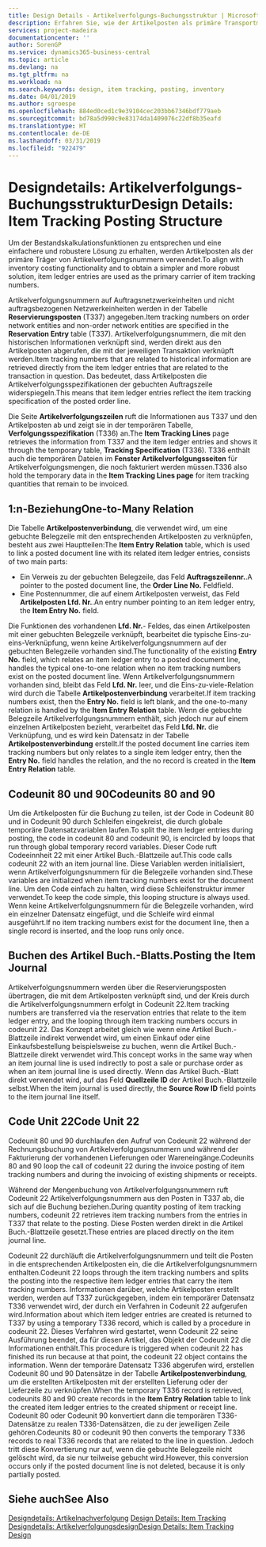 ```yaml
---
title: Design Details - Artikelverfolgungs-Buchungsstruktur | Microsoft Docs
description: Erfahren Sie, wie der Artikelposten als primäre Transportmitteln von Artikelverfolgungsnummern verwendet wird.
services: project-madeira
documentationcenter: ''
author: SorenGP
ms.service: dynamics365-business-central
ms.topic: article
ms.devlang: na
ms.tgt_pltfrm: na
ms.workload: na
ms.search.keywords: design, item tracking, posting, inventory
ms.date: 04/01/2019
ms.author: sgroespe
ms.openlocfilehash: 884ed0ced1c9e39104cec203bb67346bdf779aeb
ms.sourcegitcommit: bd78a5d990c9e83174da1409076c22df8b35eafd
ms.translationtype: HT
ms.contentlocale: de-DE
ms.lasthandoff: 03/31/2019
ms.locfileid: "922479"
---
```

# <a name="design-details-item-tracking-posting-structure"></a><span data-ttu-id="18279-103">Designdetails: Artikelverfolgungs-Buchungsstruktur</span><span class="sxs-lookup"><span data-stu-id="18279-103">Design Details: Item Tracking Posting Structure</span></span>
<span data-ttu-id="18279-104">Um der Bestandskalkulationsfunktionen zu entsprechen und eine einfachere und robustere Lösung zu erhalten, werden Artikelposten als der primäre Träger von Artikelverfolgungsnummern verwendet.</span><span class="sxs-lookup"><span data-stu-id="18279-104">To align with inventory costing functionality and to obtain a simpler and more robust solution, item ledger entries are used as the primary carrier of item tracking numbers.</span></span>  
  
<span data-ttu-id="18279-105">Artikelverfolgungsnummern auf Auftragsnetzwerkeinheiten und nicht auftragsbezogenen Netzwerkeinheiten werden in der Tabelle **Reservierungsposten** (T337) angegeben.</span><span class="sxs-lookup"><span data-stu-id="18279-105">Item tracking numbers on order network entities and non-order network entities are specified in the **Reservation Entry** table (T337).</span></span> <span data-ttu-id="18279-106">Artikelverfolgungsnummern, die mit den historischen Informationen verknüpft sind, werden direkt aus den Artikelposten abgerufen, die mit der jeweiligen Transaktion verknüpft werden.</span><span class="sxs-lookup"><span data-stu-id="18279-106">Item tracking numbers that are related to historical information are retrieved directly from the item ledger entries that are related to the transaction in question.</span></span> <span data-ttu-id="18279-107">Das bedeutet, dass Artikelposten die Artikelverfolgungsspezifikationen der gebuchten Auftragszeile widerspiegeln.</span><span class="sxs-lookup"><span data-stu-id="18279-107">This means that item ledger entries reflect the item tracking specification of the posted order line.</span></span>  
  
<span data-ttu-id="18279-108">Die Seite **Artikelverfolgungszeilen** ruft die Informationen aus T337 und den Artikelposten ab und zeigt sie in der temporären Tabelle, **Verfolgungsspezifikation** (T336) an.</span><span class="sxs-lookup"><span data-stu-id="18279-108">The **Item Tracking Lines** page retrieves the information from T337 and the item ledger entries and shows it through the temporary table, **Tracking Specification** (T336).</span></span> <span data-ttu-id="18279-109">T336 enthält auch die temporären Dateien im **Fenster Artikelverfolgungsseiten** für Artikelverfolgungsmengen, die noch fakturiert werden müssen.</span><span class="sxs-lookup"><span data-stu-id="18279-109">T336 also hold the temporary data in the **Item Tracking Lines page** for item tracking quantities that remain to be invoiced.</span></span>  
  
## <a name="one-to-many-relation"></a><span data-ttu-id="18279-110">1:n-Beziehung</span><span class="sxs-lookup"><span data-stu-id="18279-110">One-to-Many Relation</span></span>  
<span data-ttu-id="18279-111">Die Tabelle **Artikelpostenverbindung**, die verwendet wird, um eine gebuchte Belegzeile mit den entsprechenden Artikelposten zu verknüpfen, besteht aus zwei Hauptteilen:</span><span class="sxs-lookup"><span data-stu-id="18279-111">The **Item Entry Relation** table, which is used to link a posted document line with its related item ledger entries, consists of two main parts:</span></span>  
  
* <span data-ttu-id="18279-112">Ein Verweis zu der gebuchten Belegzeile, das Feld **Auftragszeilennr.**.</span><span class="sxs-lookup"><span data-stu-id="18279-112">A pointer to the posted document line, the **Order Line No.**</span></span> <span data-ttu-id="18279-113">Feld</span><span class="sxs-lookup"><span data-stu-id="18279-113">field.</span></span>  
* <span data-ttu-id="18279-114">Eine Postennummer, die auf einem Artikelposten verweist, das Feld **Artikelposten Lfd. Nr.**.</span><span class="sxs-lookup"><span data-stu-id="18279-114">An entry number pointing to an item ledger entry, the **Item Entry No.** field.</span></span>  
  
<span data-ttu-id="18279-115">Die Funktionen des vorhandenen **Lfd. Nr.**- Feldes, das einen Artikelposten mit einer gebuchten Belegzeile verknüpft, bearbeitet die typische Eins-zu-eins-Verknüpfung, wenn keine Artikelverfolgungsnummern auf der gebuchten Belegzeile vorhanden sind.</span><span class="sxs-lookup"><span data-stu-id="18279-115">The functionality of the existing **Entry No.** field, which relates an item ledger entry to a posted document line, handles the typical one-to-one relation when no item tracking numbers exist on the posted document line.</span></span> <span data-ttu-id="18279-116">Wenn Artikelverfolgungsnummern vorhanden sind, bleibt das Feld **Lfd. Nr.** leer, und die Eins-zu-viele-Relation wird durch die Tabelle **Artikelpostenverbindung** verarbeitet.</span><span class="sxs-lookup"><span data-stu-id="18279-116">If item tracking numbers exist, then the **Entry No.** field is left blank, and the one-to-many relation is handled by the **Item Entry Relation** table.</span></span> <span data-ttu-id="18279-117">Wenn die gebuchte Belegzeile Artikelverfolgungsnummern enthält, sich jedoch nur auf einem einzelnen Artikelposten bezieht, verarbeitet das Feld **Lfd. Nr.** die Verknüpfung, und es wird kein Datensatz in der Tabelle **Artikelpostenverbindung** erstellt.</span><span class="sxs-lookup"><span data-stu-id="18279-117">If the posted document line carries item tracking numbers but only relates to a single item ledger entry, then the **Entry No.** field handles the relation, and the no record is created in the **Item Entry Relation** table.</span></span>  
  
## <a name="codeunits-80-and-90"></a><span data-ttu-id="18279-118">Codeunit 80 und 90</span><span class="sxs-lookup"><span data-stu-id="18279-118">Codeunits 80 and 90</span></span>  
<span data-ttu-id="18279-119">Um die Artikelposten für die Buchung zu teilen, ist der Code in Codeunit 80 und in Codeunit 90 durch Schleifen eingekreist, die durch globale temporäre Datensatzvariablen laufen.</span><span class="sxs-lookup"><span data-stu-id="18279-119">To split the item ledger entries during posting, the code in codeunit 80 and codeunit 90, is encircled by loops that run through global temporary record variables.</span></span> <span data-ttu-id="18279-120">Dieser Code ruft Codeeinnheit 22 mit einer Artikel Buch.-Blattzeile auf.</span><span class="sxs-lookup"><span data-stu-id="18279-120">This code calls codeunit 22 with an item journal line.</span></span> <span data-ttu-id="18279-121">Diese Variablen werden initialisiert, wenn Artikelverfolgungsnummern für die Belegzeile vorhanden sind.</span><span class="sxs-lookup"><span data-stu-id="18279-121">These variables are initialized when item tracking numbers exist for the document line.</span></span> <span data-ttu-id="18279-122">Um den Code einfach zu halten, wird diese Schleifenstruktur immer verwendet.</span><span class="sxs-lookup"><span data-stu-id="18279-122">To keep the code simple, this looping structure is always used.</span></span> <span data-ttu-id="18279-123">Wenn keine Artikelverfolgungsnummern für die Belegzeile vorhanden, wird ein einzelner Datensatz eingefügt, und die Schleife wird einmal ausgeführt.</span><span class="sxs-lookup"><span data-stu-id="18279-123">If no item tracking numbers exist for the document line, then a single record is inserted, and the loop runs only once.</span></span>  
  
## <a name="posting-the-item-journal"></a><span data-ttu-id="18279-124">Buchen des Artikel Buch.-Blatts.</span><span class="sxs-lookup"><span data-stu-id="18279-124">Posting the Item Journal</span></span>  
<span data-ttu-id="18279-125">Artikelverfolgungsnummern werden über die Reservierungsposten übertragen, die mit dem Artikelposten verknüpft sind, und der Kreis durch die Artikelverfolgungsnummern erfolgt in Codeunit 22.</span><span class="sxs-lookup"><span data-stu-id="18279-125">Item tracking numbers are transferred via the reservation entries that relate to the item ledger entry, and the looping through item tracking numbers occurs in codeunit 22.</span></span> <span data-ttu-id="18279-126">Das Konzept arbeitet gleich wie wenn eine Artikel Buch.-Blattzeile indirekt verwendet wird, um einen Einkauf oder eine Einkaufsbestellung beispielsweise zu buchen, wenn die Artikel Buch.-Blattzeile direkt verwendet wird.</span><span class="sxs-lookup"><span data-stu-id="18279-126">This concept works in the same way when an item journal line is used indirectly to post a sale or purchase order as when an item journal line is used directly.</span></span> <span data-ttu-id="18279-127">Wenn das Artikel Buch.-Blatt direkt verwendet wird, auf das Feld **Quellzeile ID** der Artikel Buch.-Blattzeile selbst.</span><span class="sxs-lookup"><span data-stu-id="18279-127">When the item journal is used directly, the **Source Row ID** field points to the item journal line itself.</span></span>  
  
## <a name="code-unit-22"></a><span data-ttu-id="18279-128">Code Unit 22</span><span class="sxs-lookup"><span data-stu-id="18279-128">Code Unit 22</span></span>  
<span data-ttu-id="18279-129">Codeunit 80 und 90 durchlaufen den Aufruf von Codeunit 22 während der Rechnungsbuchung von Artikelverfolgungsnummern und während der Fakturierung der vorhandenen Lieferungen oder Wareneingänge.</span><span class="sxs-lookup"><span data-stu-id="18279-129">Codeunits 80 and 90 loop the call of codeunit 22 during the invoice posting of item tracking numbers and during the invoicing of existing shipments or receipts.</span></span>  
  
<span data-ttu-id="18279-130">Während der Mengenbuchung von Artikelverfolgungsnummern ruft Codeunit 22 Artikelverfolgungsnummern aus den Posten in T337 ab, die sich auf die Buchung beziehen.</span><span class="sxs-lookup"><span data-stu-id="18279-130">During quantity posting of item tracking numbers, codeunit 22 retrieves item tracking numbers from the entries in T337 that relate to the posting.</span></span> <span data-ttu-id="18279-131">Diese Posten werden direkt in die Artikel Buch.-Blattzeile gesetzt.</span><span class="sxs-lookup"><span data-stu-id="18279-131">These entries are placed directly on the item journal line.</span></span>  
  
<span data-ttu-id="18279-132">Codeunit 22 durchläuft die Artikelverfolgungsnummern und teilt die Posten in die entsprechenden Artikelposten ein, die die Artikelverfolgungsnummern enthalten.</span><span class="sxs-lookup"><span data-stu-id="18279-132">Codeunit 22 loops through the item tracking numbers and splits the posting into the respective item ledger entries that carry the item tracking numbers.</span></span> <span data-ttu-id="18279-133">Informationen darüber, welche Artikelposten erstellt werden, werden auf T337 zurückgegeben, indem ein temporärer Datensatz T336 verwendet wird, der durch ein Verfahren in Codeunit 22 aufgerufen wird.</span><span class="sxs-lookup"><span data-stu-id="18279-133">Information about which item ledger entries are created is returned to T337 by using a temporary T336 record, which is called by a procedure in codeunit 22.</span></span> <span data-ttu-id="18279-134">Dieses Verfahren wird gestartet, wenn Codeunit 22 seine Ausführung beendet, da für diesen Artikel, das Objekt der Codeunit 22 die Informationen enthält.</span><span class="sxs-lookup"><span data-stu-id="18279-134">This procedure is triggered when codeunit 22 has finished its run because at that point, the codeunit 22 object contains the information.</span></span> <span data-ttu-id="18279-135">Wenn der temporäre Datensatz T336 abgerufen wird, erstellen Codeunit 80 und 90 Datensätze in der Tabelle **Artikelpostenverbindung**, um die erstellten Artikelposten mit der erstellten Lieferung oder der Lieferzeile zu verknüpfen.</span><span class="sxs-lookup"><span data-stu-id="18279-135">When the temporary T336 record is retrieved, codeunits 80 and 90 create records in the **Item Entry Relation** table to link the created item ledger entries to the created shipment or receipt line.</span></span> <span data-ttu-id="18279-136">Codeunit 80 oder Codeunit 90 konvertiert dann die temporären T336-Datensätze zu realen T336-Datensätzen, die zu der jeweiligen Zeile gehören.</span><span class="sxs-lookup"><span data-stu-id="18279-136">Codeunits 80 or codeunit 90 then converts the temporary T336 records to real T336 records that are related to the line in question.</span></span> <span data-ttu-id="18279-137">Jedoch tritt diese Konvertierung nur auf, wenn die gebuchte Belegzeile nicht gelöscht wird, da sie nur teilweise gebucht wird.</span><span class="sxs-lookup"><span data-stu-id="18279-137">However, this conversion occurs only if the posted document line is not deleted, because it is only partially posted.</span></span>  
  
## <a name="see-also"></a><span data-ttu-id="18279-138">Siehe auch</span><span class="sxs-lookup"><span data-stu-id="18279-138">See Also</span></span>  
<span data-ttu-id="18279-139">[Designdetails: Artikelnachverfolgung](design-details-item-tracking.md) </span><span class="sxs-lookup"><span data-stu-id="18279-139">[Design Details: Item Tracking](design-details-item-tracking.md) </span></span>  
[<span data-ttu-id="18279-140">Designdetails: Artikelverfolgungsdesign</span><span class="sxs-lookup"><span data-stu-id="18279-140">Design Details: Item Tracking Design</span></span>](design-details-item-tracking-design.md)